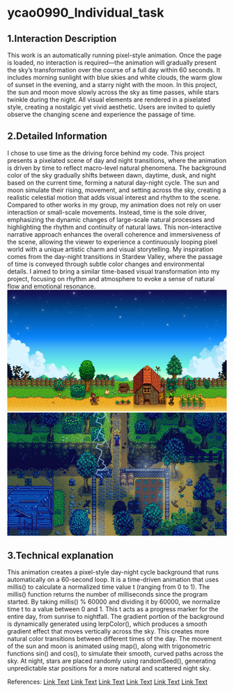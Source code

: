 # ycao0990_Individual_task
## 1.Interaction Description
This work is an automatically running pixel-style animation. Once the page is loaded, no interaction is required—the animation will gradually present the sky’s transformation over the course of a full day within 60 seconds. It includes morning sunlight with blue skies and white clouds, the warm glow of sunset in the evening, and a starry night with the moon. In this project, the sun and moon move slowly across the sky as time passes, while stars twinkle during the night. All visual elements are rendered in a pixelated style, creating a nostalgic yet vivid aesthetic. Users are invited to quietly observe the changing scene and experience the passage of time.

## 2.Detailed Information

I chose to use time as the driving force behind my code. This project presents a pixelated scene of day and night transitions, where the animation is driven by time to reflect macro-level natural phenomena. The background color of the sky gradually shifts between dawn, daytime, dusk, and night based on the current time, forming a natural day-night cycle. The sun and moon simulate their rising, movement, and setting across the sky, creating a realistic celestial motion that adds visual interest and rhythm to the scene.
Compared to other works in my group, my animation does not rely on user interaction or small-scale movements. Instead, time is the sole driver, emphasizing the dynamic changes of large-scale natural processes and highlighting the rhythm and continuity of natural laws. This non-interactive narrative approach enhances the overall coherence and immersiveness of the scene, allowing the viewer to experience a continuously looping pixel world with a unique artistic charm and visual storytelling.
My inspiration comes from the day-night transitions in Stardew Valley, where the passage of time is conveyed through subtle color changes and environmental details. I aimed to bring a similar time-based visual transformation into my project, focusing on rhythm and atmosphere to evoke a sense of natural flow and emotional resonance.
![An image of the Stardew Vally](readmeImages/stardew-valley_1920x1080.webp)
![An image of the Stardew Vally](readmeImages/StardewValley_11.png)

## 3.Technical explanation

This animation creates a pixel-style day-night cycle background that runs automatically on a 60-second loop. It is a time-driven animation that uses millis() to calculate a normalized time value t (ranging from 0 to 1). The millis() function returns the number of milliseconds since the program started. By taking millis() % 60000 and dividing it by 60000, we normalize time t to a value between 0 and 1. This t acts as a progress marker for the entire day, from sunrise to nightfall.
The gradient portion of the background is dynamically generated using lerpColor(), which produces a smooth gradient effect that moves vertically across the sky. This creates more natural color transitions between different times of the day. The movement of the sun and moon is animated using map(), along with trigonometric functions sin() and cos(), to simulate their smooth, curved paths across the sky. At night, stars are placed randomly using randomSeed(), generating unpredictable star positions for a more natural and scattered night sky.

References:
[Link Text](https://p5js.org/reference/p5/millis/)
[Link Text](https://p5js.org/reference/p5/lerpColor/)
[Link Text](https://p5js.org/reference/p5/randomSeed/)
[Link Text](https://p5js.org/reference/p5/map/)
[Link Text](https://p5js.org/reference/p5/sin/)
[Link Text](https://p5js.org/reference/p5/cos/)
